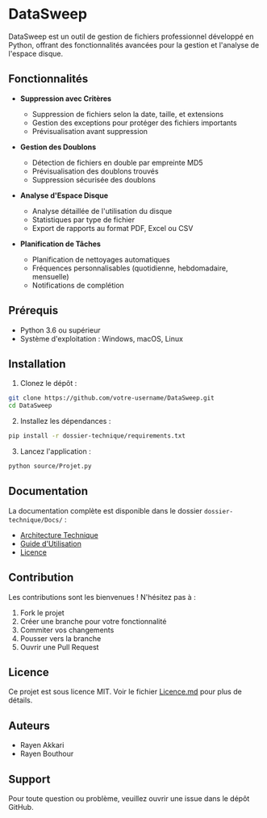 # DataSweep

DataSweep est un outil de gestion de fichiers professionnel développé en Python, offrant des fonctionnalités avancées pour la gestion et l'analyse de l'espace disque.

## Fonctionnalités

- **Suppression avec Critères**
  - Suppression de fichiers selon la date, taille, et extensions
  - Gestion des exceptions pour protéger des fichiers importants
  - Prévisualisation avant suppression

- **Gestion des Doublons**
  - Détection de fichiers en double par empreinte MD5
  - Prévisualisation des doublons trouvés
  - Suppression sécurisée des doublons

- **Analyse d'Espace Disque**
  - Analyse détaillée de l'utilisation du disque
  - Statistiques par type de fichier
  - Export de rapports au format PDF, Excel ou CSV

- **Planification de Tâches**
  - Planification de nettoyages automatiques
  - Fréquences personnalisables (quotidienne, hebdomadaire, mensuelle)
  - Notifications de complétion

## Prérequis

- Python 3.6 ou supérieur
- Système d'exploitation : Windows, macOS, Linux

## Installation

1. Clonez le dépôt :
```bash
git clone https://github.com/votre-username/DataSweep.git
cd DataSweep
```

2. Installez les dépendances :
```bash
pip install -r dossier-technique/requirements.txt
```

3. Lancez l'application :
```bash
python source/Projet.py
```

## Documentation

La documentation complète est disponible dans le dossier `dossier-technique/Docs/` :
- [Architecture Technique](dossier-technique/Docs/Architecture.md)
- [Guide d'Utilisation](dossier-technique/Docs/Utilisation.md)
- [Licence](dossier-technique/Docs/Licence.md)

## Contribution

Les contributions sont les bienvenues ! N'hésitez pas à :
1. Fork le projet
2. Créer une branche pour votre fonctionnalité
3. Commiter vos changements
4. Pousser vers la branche
5. Ouvrir une Pull Request

## Licence

Ce projet est sous licence MIT. Voir le fichier [Licence.md](dossier-technique/Docs/Licence.md) pour plus de détails.

## Auteurs

- Rayen Akkari
- Rayen Bouthour

## Support

Pour toute question ou problème, veuillez ouvrir une issue dans le dépôt GitHub.